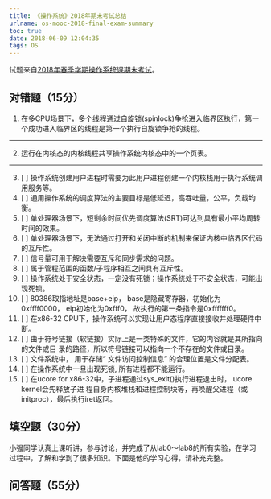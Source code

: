 ```yaml
---
title: 《操作系统》2018年期末考试总结
urlname: os-mooc-2018-final-exam-summary
toc: true
date: 2018-06-09 12:04:35
tags: OS
---
```


试题来自[2018年春季学期操作系统课期末考试](http://os.cs.tsinghua.edu.cn/oscourse/OS2018spring/FinalExam)。

## 对错题（15分）

1. 在多CPU场景下，多个线程通过自旋锁(spinlock)争抢进入临界区执行，第一个成功进入临界区的线程是第一个执行自旋锁争抢的线程。

---

2. 运行在内核态的内核线程共享操作系统内核态中的一个页表。

---

3. [ ] 操作系统创建用户进程时需要为此用户进程创建一个内核栈用于执行系统调用服务等。
4. [ ] 通用操作系统的调度算法的主要目标是低延迟，高吞吐量，公平，负载均衡。
5. [ ] 单处理器场景下，短剩余时间优先调度算法(SRT)可达到具有最小平均周转时间的效果。
6. [ ] 单处理器场景下，无法通过打开和关闭中断的机制来保证内核中临界区代码的互斥性。
7. [ ] 信号量可用于解决需要互斥和同步需求的问题。
8. [ ] 属于管程范围的函数/子程序相互之间具有互斥性。
9. [ ] 操作系统处于安全状态，一定没有死锁；操作系统处于不安全状态，可能出现死锁。
10. [ ] 80386取指地址是base+eip， base是隐藏寄存器，初始化为0xffff0000， eip初始化为0xfff0，
故执行的第一条指令是0xfffffff0。
11. [ ] 在x86-32 CPU下，操作系统可以实现让用户态程序直接接收并处理硬件中断。
12. [ ] 由于符号链接（软链接）实际上是一类特殊的文件，它的内容就是其所指向的文件或目
录的路径，所以符号链接可以指向一个不存在的文件或目录。
13. [ ] 文件系统中， 用于存储“ 文件访问控制信息” 的合理位置是文件分配表。
14. [ ] 在操作系统中一旦出现死锁, 所有进程都不能运行。
15. [ ] 在ucore for x86-32中，子进程通过sys_exit()执行进程退出时， ucore kernel会先释放子进
程自身内核堆栈和进程控制块等，再唤醒父进程（或initproc），最后执行iret返回。

## 填空题（30分）

小强同学认真上课听讲，参与讨论，并完成了从lab0～lab8的所有实验，在学习过程中，了解和学到了很多知识。下面是他的学习心得，请补充完整。

## 问答题（55分）
